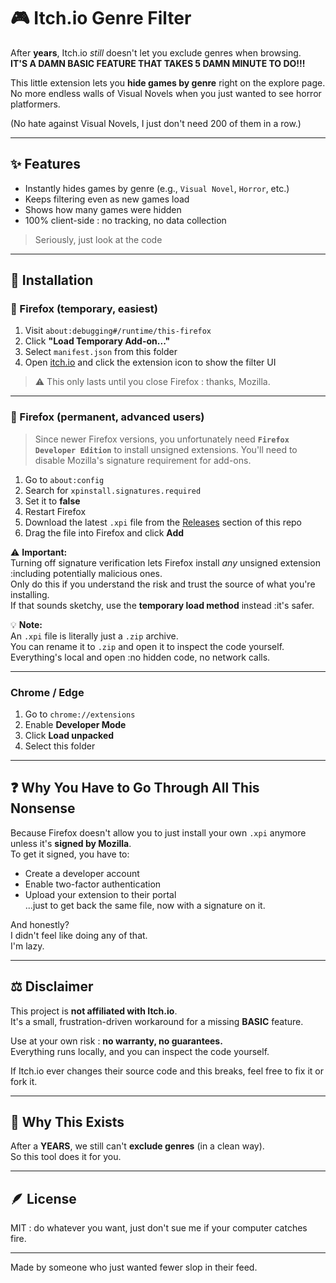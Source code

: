 # 🎮 Itch.io Genre Filter

After **years**, Itch.io *still* doesn't let you exclude genres when browsing.  
**IT'S A DAMN BASIC FEATURE THAT TAKES 5 DAMN MINUTE TO DO!!!**

This little extension lets you **hide games by genre** right on the explore page.  
No more endless walls of Visual Novels when you just wanted to see horror platformers.

(No hate against Visual Novels, I just don't need 200 of them in a row.)

---

## ✨ Features
- Instantly hides games by genre (e.g., `Visual Novel`, `Horror`, etc.)
- Keeps filtering even as new games load
- Shows how many games were hidden
- 100% client-side : no tracking, no data collection
> Seriously, just look at the code 

---

## 🧩 Installation

### 🦊 Firefox (temporary, easiest)
1. Visit `about:debugging#/runtime/this-firefox`
2. Click **"Load Temporary Add-on..."**
3. Select `manifest.json` from this folder
4. Open [itch.io](https://itch.io/) and click the extension icon to show the filter UI  

> ⚠️ This only lasts until you close Firefox : thanks, Mozilla.

---

### 🦊 Firefox (permanent, advanced users)
> Since newer Firefox versions, you unfortunately need **`Firefox Developer Edition`** to install unsigned extensions.
You'll need to disable Mozilla's signature requirement for add-ons.

1. Go to `about:config`
2. Search for `xpinstall.signatures.required`
3. Set it to **false**
4. Restart Firefox
5. Download the latest `.xpi` file from the [Releases](../../releases) section of this repo  
6. Drag the file into Firefox and click **Add**

⚠️ **Important:**  
Turning off signature verification lets Firefox install *any* unsigned extension :including potentially malicious ones.  
Only do this if you understand the risk and trust the source of what you're installing.  
If that sounds sketchy, use the **temporary load method** instead :it's safer.


💡 **Note:**  
An `.xpi` file is literally just a `.zip` archive.  
You can rename it to `.zip` and open it to inspect the code yourself.  
Everything's local and open :no hidden code, no network calls.

---

### Chrome / Edge
1. Go to `chrome://extensions`
2. Enable **Developer Mode**
3. Click **Load unpacked**
4. Select this folder

---

## ❓ Why You Have to Go Through All This Nonsense

Because Firefox doesn't allow you to just install your own `.xpi` anymore unless it's **signed by Mozilla**.  
To get it signed, you have to:
- Create a developer account
- Enable two-factor authentication
- Upload your extension to their portal  
...just to get back the same file, now with a signature on it.

And honestly?  
I didn't feel like doing any of that.  
I'm lazy.

---

## ⚖️ Disclaimer

This project is **not affiliated with Itch.io**.  
It's a small, frustration-driven workaround for a missing **BASIC** feature.

Use at your own risk : **no warranty, no guarantees.**  
Everything runs locally, and you can inspect the code yourself.  

If Itch.io ever changes their source code and this breaks, feel free to fix it or fork it.  

---

## 🧠 Why This Exists

After a **YEARS**, we still can't **exclude genres** (in a clean way).  
So this tool does it for you.

---

## 🪶 License
MIT : do whatever you want, just don't sue me if your computer catches fire.

---

Made by someone who just wanted fewer slop in their feed.
